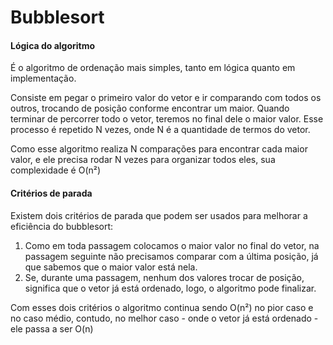 <h1>Bubblesort</h1>

<h4>Lógica do algoritmo</h4>
<p>É o algoritmo de ordenação mais simples, tanto em lógica quanto em implementação. </p>
<p>Consiste em pegar o primeiro valor do vetor e ir comparando com todos os outros, trocando de posição conforme encontrar um maior. Quando terminar de percorrer todo o vetor, teremos no final dele o maior valor. Esse processo é repetido N vezes, onde N é a quantidade de termos do vetor.</p>
<p>Como esse algoritmo realiza N comparações para encontrar cada maior valor, e ele precisa rodar N vezes para organizar todos eles, sua complexidade é O(n²)</p>

<h4>Critérios de parada</h4>
<p>Existem dois critérios de parada que podem ser usados para melhorar a eficiência do bubblesort:</p>
<ol>
<li>Como em toda passagem colocamos o maior valor no final do vetor, na passagem seguinte não precisamos comparar com a última posição, já que sabemos que o maior valor está nela.</li>
<li>Se, durante uma passagem, nenhum dos valores trocar de posição, significa que o vetor já está ordenado, logo, o algoritmo pode finalizar.</li>
</ol>
<p>Com esses dois critérios o algoritmo continua sendo O(n²) no pior caso e no caso médio, contudo, no melhor caso - onde o vetor já está ordenado - ele passa a ser O(n)</p>

